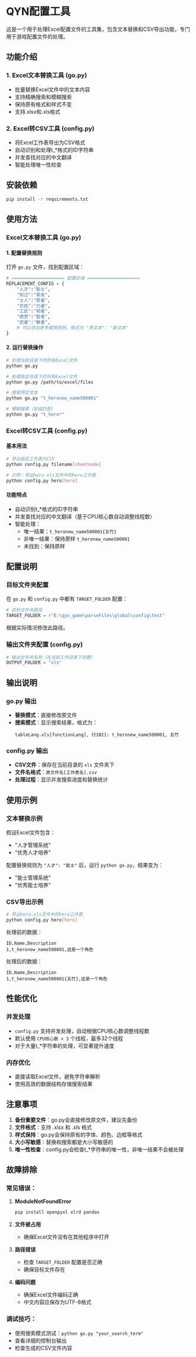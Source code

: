 # QYN配置工具

这是一个用于处理Excel配置文件的工具集，包含文本替换和CSV导出功能，专门用于游戏配置文件的处理。

## 功能介绍

### 1. Excel文本替换工具 (go.py)
- 批量替换Excel文件中的文本内容
- 支持精确搜索和模糊搜索
- 保持原有格式和样式不变
- 支持.xlsx和.xls格式

### 2. Excel转CSV工具 (config.py)
- 将Excel工作表导出为CSV格式
- 自动识别和处理t_*格式的ID字符串
- 并发查找对应的中文翻译
- 智能处理唯一性检查

## 安装依赖
```bash
pip install -r requirements.txt
```

## 使用方法

### Excel文本替换工具 (go.py)

#### 1. 配置替换规则
打开 `go.py` 文件，找到配置区域：

```python
# ==================== 配置区域 ====================
REPLACEMENT_CONFIG = {
    "人才":"能士",
    "知己":"挚友",
    "士人":"势者",
    "农民":"力者",
    "工匠":"韧者",
    "商贾":"智者",
    "武者":"敏者",
    # 可以添加更多替换规则，格式为 "原文本": "新文本"
}
```

#### 2. 运行替换操作
```bash
# 处理当前目录下的所有Excel文件
python go.py

# 处理指定目录下的所有Excel文件
python go.py /path/to/excel/files

# 搜索特定文本
python go.py "t_heronew_name500001"

# 模糊搜索（前缀匹配）
python go.py "t_hero*"
```

### Excel转CSV工具 (config.py)

#### 基本用法
```bash
# 导出指定工作表为CSV
python config.py filename[sheetname]

# 示例：导出hero.xls文件中的hero工作表
python config.py hero[hero]
```

#### 功能特点
- 自动识别t_*格式的ID字符串
- 并发查找对应的中文翻译（基于CPU核心数自动调整线程数）
- 智能处理：
  - 唯一结果：`t_heronew_name500001{五竹}`
  - 非唯一结果：保持原样 `t_heronew_name500001`
  - 未找到：保持原样

## 配置说明

### 目标文件夹配置
在 `go.py` 和 `config.py` 中都有 `TARGET_FOLDER` 配置：

```python
# 目标文件夹路径
TARGET_FOLDER = r"E:\qyn_game\parseFiles\global\config\test"
```

根据实际情况修改此路径。

### 输出文件夹配置 (config.py)
```python
# 输出文件夹名称（在当前工作目录下创建）
OUTPUT_FOLDER = "xls"
```

## 输出说明

### go.py 输出
- **替换模式**：直接修改原文件
- **搜索模式**：显示搜索结果，格式为：
  ```
  tableLang.xls[functionLang], 行1021: t_heronew_name500001, 五竹
  ```

### config.py 输出
- **CSV文件**：保存在当前目录的 `xls` 文件夹下
- **文件名格式**：`原文件名[工作表名].csv`
- **处理过程**：显示并发搜索进度和替换统计

## 使用示例

### 文本替换示例
假设Excel文件包含：
- "人才管理系统"
- "优秀人才培养"

配置替换规则为 `"人才": "能士"` 后，运行 `python go.py`，结果变为：
- "能士管理系统"
- "优秀能士培养"

### CSV导出示例
```bash
# 导出hero.xls文件中的hero工作表
python config.py hero[hero]
```

处理前的数据：
```
ID,Name,Description
1,t_heronew_name500001,这是一个角色
```

处理后的数据：
```
ID,Name,Description
1,t_heronew_name500001{五竹},这是一个角色
```

## 性能优化

### 并发处理
- `config.py` 支持并发处理，自动根据CPU核心数调整线程数
- 默认使用 `CPU核心数 × 3` 个线程，最多32个线程
- 对于大量t_*字符串的处理，可显著提升速度

### 内存优化
- 直接读取Excel文件，避免字符串解析
- 使用高效的数据结构存储搜索结果

## 注意事项

1. **备份重要文件**：go.py会直接修改原文件，建议先备份
2. **文件格式**：支持 .xlsx 和 .xls 格式
3. **样式保持**：go.py会保持原有的字体、颜色、边框等格式
4. **大小写敏感**：替换和搜索都是大小写敏感的
5. **唯一性检查**：config.py会检查t_*字符串的唯一性，非唯一结果不会被处理

## 故障排除

### 常见错误：
1. **ModuleNotFoundError**
   ```bash
   pip install openpyxl xlrd pandas
   ```

2. **文件被占用**
   - 确保Excel文件没有在其他程序中打开

3. **路径错误**
   - 检查 `TARGET_FOLDER` 配置是否正确
   - 确保目标文件存在

4. **编码问题**
   - 确保Excel文件编码正确
   - 中文内容应保存为UTF-8格式

### 调试技巧：
- 使用搜索模式测试：`python go.py "your_search_term"`
- 查看详细的控制台输出
- 检查生成的CSV文件内容
